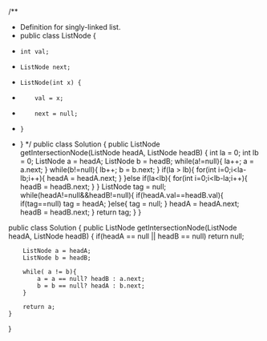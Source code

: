 /**
 * Definition for singly-linked list.
 * public class ListNode {
 *     int val;
 *     ListNode next;
 *     ListNode(int x) {
 *         val = x;
 *         next = null;
 *     }
 * }
 */
public class Solution {
    public ListNode getIntersectionNode(ListNode headA, ListNode headB) {
        int la = 0;
        int lb = 0;
        ListNode a = headA;
        ListNode b = headB;
        while(a!=null){
            la++;
            a = a.next;
        }
        while(b!=null){
            lb++;
            b = b.next;
        }
        if(la > lb){
            for(int i=0;i<la-lb;i++){
                headA = headA.next;
            }
        }else if(la<lb){
            for(int i=0;i<lb-la;i++){
                headB = headB.next;
            }
        }
        ListNode tag = null;
        while(headA!=null&&headB!=null){
            if(headA.val==headB.val){
                if(tag==null) tag = headA;
            }else{
                tag = null;
            }
            headA = headA.next;
            headB = headB.next;
        }
        return tag;
    }
}



public class Solution {
    public ListNode getIntersectionNode(ListNode headA, ListNode headB) {
        if(headA == null || headB == null) return null;

        ListNode a = headA;
        ListNode b = headB;

        while( a != b){
            a = a == null? headB : a.next;
            b = b == null? headA : b.next;    
        }

        return a;
    }
}
